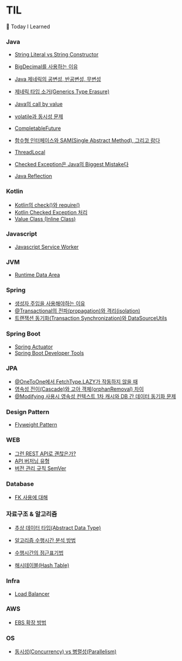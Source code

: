 # TIL
📝 Today I Learned

### Java
- [String Literal vs String Constructor](https://github.com/eastperson/TIL/blob/main/Java/String%20Literal%20vs%20String%20Constructor.md)
- [BigDecimal를 사용하는 이유](https://github.com/eastperson/TIL/blob/main/Java/BigDecimal%EB%A5%BC%20%EC%82%AC%EC%9A%A9%ED%95%98%EB%8A%94%20%EC%9D%B4%EC%9C%A0.md)
- [Java 제네릭의 공변성, 반공변성, 무변성](https://github.com/eastperson/TIL/blob/main/Java/Java%20%EC%A0%9C%EB%84%A4%EB%A6%AD%20%ED%83%80%EC%9E%85%EC%9D%98%20%EA%B3%B5%EB%B3%80%EC%84%B1%2C%20%EB%B0%98%EA%B3%B5%EB%B3%80%EC%84%B1%2C%20%EB%AC%B4%EB%B3%80%EC%84%B1.md)
- [제네릭 타입 소거(Generics Type Erasure)](https://github.com/eastperson/TIL/blob/main/Java/%EC%A0%9C%EB%84%A4%EB%A6%AD%20%ED%83%80%EC%9E%85%20%EC%86%8C%EA%B1%B0(Generics%20Type%20Erasure).md)
- [Java의 call by value](https://github.com/eastperson/TIL/blob/main/Java/Java%EC%9D%98%20call%20by%20value.md)

- [volatile과 동시성 문제](https://github.com/eastperson/TIL/blob/main/Java/volatile%EC%99%80%20%EB%8F%99%EC%8B%9C%EC%84%B1%20%EB%AC%B8%EC%A0%9C.md)
- [CompletableFuture](https://github.com/eastperson/TIL/blob/main/Java/CompletableFuture.md)
- [함수형 인터페이스와 SAM(Single Abstract Method), 그리고 람다](https://github.com/eastperson/TIL/blob/main/Java/%ED%95%A8%EC%88%98%ED%98%95%20%EC%9D%B8%ED%84%B0%ED%8E%98%EC%9D%B4%EC%8A%A4%EC%99%80%20SAM(Single%20Abstract%20Method)%2C%20%EA%B7%B8%EB%A6%AC%EA%B3%A0%20%EB%9E%8C%EB%8B%A4.md)
- [ThreadLocal](https://github.com/eastperson/TIL/blob/main/Java/ThreadLocal.md)
- [Checked Exception은 Java의 Biggest Mistake다](https://github.com/eastperson/TIL/blob/main/Java/Checked%20Exception%EC%9D%80%20Java%EC%9D%98%20Biggest%20Mistake%EB%8B%A4.md)
- [Java Reflection](https://github.com/eastperson/TIL/blob/main/Java/Java%20Reflection.md)

### Kotlin
- [Kotlin의 check()와 require()](https://github.com/eastperson/TIL/blob/main/Kotlin/Kotlin%EC%9D%98%20check()%EC%99%80%20require().md)
- [Kotlin Checked Exception 처리](https://github.com/eastperson/TIL/blob/main/Kotlin/Kotlin%20Checked%20Exception%20%EC%B2%98%EB%A6%AC.md)
- [Value Class (Inline Class)](https://github.com/eastperson/TIL/blob/main/Kotlin/Value%20Class%20(Inline%20Class).md)

### Javascript
- [Javascript Service Worker](https://github.com/eastperson/TIL/blob/main/Javascript/Service%20Worker.md)

### JVM
- [Runtime Data Area](https://github.com/eastperson/TIL/blob/main/JVM/Runtime%20Data%20Area.md)

### Spring
- [생성자 주입을 사용해야하는 이유](https://github.com/eastperson/TIL/blob/main/Spring/%EC%83%9D%EC%84%B1%EC%9E%90%20%EC%A3%BC%EC%9E%85%20%EC%82%AC%EC%9A%A9%20%EC%9D%B4%EC%9C%A0.md)
- [@Transactional의 전파(propagation)와 격리(isolation)](https://github.com/eastperson/TIL/blob/main/Spring/%40Transactional%EC%9D%98%20%EC%A0%84%ED%8C%8C(propagation)%EC%99%80%20%EA%B2%A9%EB%A6%AC(isolation).md)
- [트랜잭션 동기화(Transaction Synchronization)와 DataSourceUtils](https://github.com/eastperson/TIL/blob/main/Spring/%ED%8A%B8%EB%9E%9C%EC%9E%AD%EC%85%98%20%EB%8F%99%EA%B8%B0%ED%99%94(Transaction%20Synchronization)%EC%99%80%20DataSourceUtils.md)

### Spring Boot
- [Spring Actuator](https://github.com/eastperson/TIL/blob/main/Spring%20Boot/Spring%20Boot%20Actuator.md)
- [Spring Boot Developer Tools](https://github.com/eastperson/TIL/blob/main/Spring%20Boot/Spring%20Boot%20Developer%20Tools.md)

### JPA
- [@OneToOne에서 FetchType.LAZY가 작동하지 않을 때](https://github.com/eastperson/TIL/blob/main/JPA/@OneToOne%EC%97%90%EC%84%9C%20FetchType.LAZY%EA%B0%80%20%EC%9E%91%EB%8F%99%ED%95%98%EC%A7%80%20%EC%95%8A%EC%9D%84%20%EB%95%8C.md)
- [영속성 전이(Cascade)와 고아 객체(orphanRemoval) 차이](https://github.com/eastperson/TIL/blob/main/JPA/%EC%98%81%EC%86%8D%EC%84%B1%20%EC%A0%84%EC%9D%B4(Cascade)%EC%99%80%20%EA%B3%A0%EC%95%84%20%EA%B0%9D%EC%B2%B4(orphanRemoval)%20%EC%B0%A8%EC%9D%B4.md)
- [@Modifying 사용시 영속성 컨텍스트 1차 캐시와 DB 간 데이터 동기화 문제](https://github.com/eastperson/TIL/blob/main/JPA/%40Modifying%20%EC%82%AC%EC%9A%A9%EC%8B%9C%20%EC%98%81%EC%86%8D%EC%84%B1%20%EC%BB%A8%ED%85%8D%EC%8A%A4%ED%8A%B8%201%EC%B0%A8%20%EC%BA%90%EC%8B%9C%EC%99%80%20DB%20%EA%B0%84%20%EB%8D%B0%EC%9D%B4%ED%84%B0%20%EB%8F%99%EA%B8%B0%ED%99%94%20%EB%AC%B8%EC%A0%9C.md)

### Design Pattern
- [Flyweight Pattern](https://github.com/eastperson/TIL/blob/main/Design_Pattern/Flyweight%20Pattern.md)

### WEB
- [그런 REST API로 괜찮은가?](https://github.com/eastperson/TIL/blob/main/WEB/%EA%B7%B8%EB%9F%B0%20REST%20API%EB%A1%9C%20%EA%B4%9C%EC%B0%AE%EC%9D%80%EA%B0%80%3F.md)
- [API 버저닝 유형](https://github.com/eastperson/TIL/blob/main/WEB/API%20%EB%B2%84%EC%A0%80%EB%8B%9D%20%EC%9C%A0%ED%98%95.md)
- [버전 관리 규칙 SemVer](https://github.com/eastperson/TIL/blob/main/WEB/%EB%B2%84%EC%A0%84%20%EA%B4%80%EB%A6%AC%20%EA%B7%9C%EC%B9%99%20SemVer.md)

### Database

- [FK 사용에 대해](https://github.com/eastperson/TIL/blob/main/Database/FK%20%EC%82%AC%EC%9A%A9%EC%97%90%20%EB%8C%80%ED%95%B4.md)

### 자료구조 & 알고리즘

- [추상 데이터 타입(Abstract Data Type)](https://github.com/eastperson/TIL/blob/main/%EC%9E%90%EB%A3%8C%EA%B5%AC%EC%A1%B0%26%EC%95%8C%EA%B3%A0%EB%A6%AC%EC%A6%98/%EC%B6%94%EC%83%81%20%EB%8D%B0%EC%9D%B4%ED%84%B0%20%ED%83%80%EC%9E%85(Abstract%20Data%20Type).md)

- [알고리즘 수행시간 분석 방법](https://github.com/eastperson/TIL/blob/main/%EC%9E%90%EB%A3%8C%EA%B5%AC%EC%A1%B0%26%EC%95%8C%EA%B3%A0%EB%A6%AC%EC%A6%98/%EC%95%8C%EA%B3%A0%EB%A6%AC%EC%A6%98%20%EC%88%98%ED%96%89%EC%8B%9C%EA%B0%84%20%EB%B6%84%EC%84%9D%20%EB%B0%A9%EB%B2%95.md)

- [수행시간의 점근표기법](https://github.com/eastperson/TIL/blob/main/%EC%9E%90%EB%A3%8C%EA%B5%AC%EC%A1%B0%26%EC%95%8C%EA%B3%A0%EB%A6%AC%EC%A6%98/%EC%88%98%ED%96%89%EC%8B%9C%EA%B0%84%EC%9D%98%20%EC%A0%90%EA%B7%BC%ED%91%9C%EA%B8%B0%EB%B2%95.md)

- [해시테이블(Hash Table)](https://github.com/eastperson/TIL/blob/main/%EC%9E%90%EB%A3%8C%EA%B5%AC%EC%A1%B0%26%EC%95%8C%EA%B3%A0%EB%A6%AC%EC%A6%98/%ED%95%B4%EC%8B%9C%ED%85%8C%EC%9D%B4%EB%B8%94(Hash%20Table).md)

### Infra
- [Load Balancer](https://github.com/eastperson/TIL/blob/main/Infra/Load%20Balancer.md)

### AWS
- [EBS 확장 방법](https://github.com/eastperson/TIL/blob/main/AWS/EBS%20%ED%99%95%EC%9E%A5%20%EB%B0%A9%EB%B2%95.md)

### OS
- [동시성(Concurrency) vs 병렬성(Parallelism)](https://github.com/eastperson/TIL/blob/main/OS/%EB%8F%99%EC%8B%9C%EC%84%B1(Concurrency)%20vs%20%EB%B3%91%EB%A0%AC%EC%84%B1(Parallelism).md)
